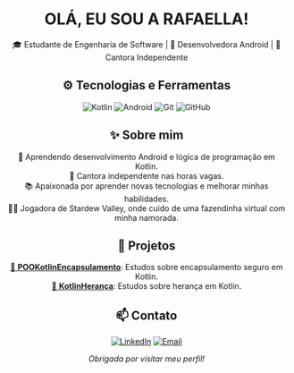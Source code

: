 <h1 align="center">OLÁ, EU SOU A RAFAELLA!</h1>

<p align="center">
  🎓 Estudante de Engenharia de Software | 📱 Desenvolvedora Android | 🎤 Cantora Independente
</p>

<h2 align="center">⚙️ Tecnologias e Ferramentas</h2>
<p align="center">
  <img src="https://img.shields.io/badge/Kotlin-0095D5?style=for-the-badge&logo=kotlin&logoColor=white" alt="Kotlin">
  <img src="https://img.shields.io/badge/Android-3DDC84?style=for-the-badge&logo=android&logoColor=white" alt="Android">
  <img src="https://img.shields.io/badge/Git-F05032?style=for-the-badge&logo=git&logoColor=white" alt="Git">
  <img src="https://img.shields.io/badge/GitHub-181717?style=for-the-badge&logo=github&logoColor=white" alt="GitHub">
</p>

<h2 align="center">✨ Sobre mim</h2>
<p align="center">
  🌱 Aprendendo desenvolvimento Android e lógica de programação em Kotlin.<br>
  🎤 Cantora independente nas horas vagas.<br>
  📚 Apaixonada por aprender novas tecnologias e melhorar minhas habilidades.<br>
  👩‍🌾 Jogadora de Stardew Valley, onde cuido de uma fazendinha virtual com minha namorada.<br>
</p>

<h2 align="center">📂 Projetos</h2>
<p align="center">
  <a href="https://github.com/seu-repositorio-projeto1">🌟 <strong>POOKotlinEncapsulamento</strong></a>: Estudos sobre encapsulamento seguro em Kotlin.<br>
  <a href="https://github.com/seu-repositorio-projeto2">🌟 <strong>KotlinHerança</strong></a>: Estudos sobre herança em Kotlin.

<h2 align="center">📫 Contato</h2>
<p align="center">
  <a href="https://www.linkedin.com/in/codebyella/"><img src="https://img.shields.io/badge/LinkedIn-0077B5?style=for-the-badge&logo=linkedin&logoColor=white" alt="LinkedIn"></a>
  <a href="mailto:codebyella@gmail.com"><img src="https://img.shields.io/badge/Email-D14836?style=for-the-badge&logo=gmail&logoColor=white" alt="Email"></a>
</p>

<p align="center"><em>Obrigada por visitar meu perfil!</em></p>
